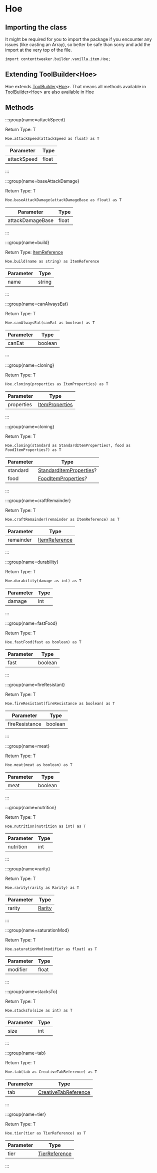 # Hoe

## Importing the class

It might be required for you to import the package if you encounter any issues (like casting an Array), so better be safe than sorry and add the import at the very top of the file.
```zenscript
import contenttweaker.builder.vanilla.item.Hoe;
```


## Extending ToolBuilder&lt;Hoe&gt;

Hoe extends [ToolBuilder](/mods/contenttweaker/builder/vanilla/item/ToolBuilder)&lt;[Hoe](/mods/contenttweaker/builder/vanilla/item/Hoe)&gt;. That means all methods available in [ToolBuilder](/mods/contenttweaker/builder/vanilla/item/ToolBuilder)&lt;[Hoe](/mods/contenttweaker/builder/vanilla/item/Hoe)&gt; are also available in Hoe

## Methods

:::group{name=attackSpeed}

Return Type: T

```zenscript
Hoe.attackSpeed(attackSpeed as float) as T
```

|  Parameter  | Type  |
|-------------|-------|
| attackSpeed | float |


:::

:::group{name=baseAttackDamage}

Return Type: T

```zenscript
Hoe.baseAttackDamage(attackDamageBase as float) as T
```

|    Parameter     | Type  |
|------------------|-------|
| attackDamageBase | float |


:::

:::group{name=build}

Return Type: [ItemReference](/mods/contenttweaker/object/vanilla/ItemReference)

```zenscript
Hoe.build(name as string) as ItemReference
```

| Parameter |  Type  |
|-----------|--------|
| name      | string |


:::

:::group{name=canAlwaysEat}

Return Type: T

```zenscript
Hoe.canAlwaysEat(canEat as boolean) as T
```

| Parameter |  Type   |
|-----------|---------|
| canEat    | boolean |


:::

:::group{name=cloning}

Return Type: T

```zenscript
Hoe.cloning(properties as ItemProperties) as T
```

| Parameter  |                                     Type                                      |
|------------|-------------------------------------------------------------------------------|
| properties | [ItemProperties](/mods/contenttweaker/object/vanilla/property/ItemProperties) |


:::

:::group{name=cloning}

Return Type: T

```zenscript
Hoe.cloning(standard as StandardItemProperties?, food as FoodItemProperties?) as T
```

| Parameter |                                              Type                                              |
|-----------|------------------------------------------------------------------------------------------------|
| standard  | [StandardItemProperties](/mods/contenttweaker/object/vanilla/property/StandardItemProperties)? |
| food      | [FoodItemProperties](/mods/contenttweaker/object/vanilla/property/FoodItemProperties)?         |


:::

:::group{name=craftRemainder}

Return Type: T

```zenscript
Hoe.craftRemainder(remainder as ItemReference) as T
```

| Parameter |                                Type                                |
|-----------|--------------------------------------------------------------------|
| remainder | [ItemReference](/mods/contenttweaker/object/vanilla/ItemReference) |


:::

:::group{name=durability}

Return Type: T

```zenscript
Hoe.durability(damage as int) as T
```

| Parameter | Type |
|-----------|------|
| damage    | int  |


:::

:::group{name=fastFood}

Return Type: T

```zenscript
Hoe.fastFood(fast as boolean) as T
```

| Parameter |  Type   |
|-----------|---------|
| fast      | boolean |


:::

:::group{name=fireResistant}

Return Type: T

```zenscript
Hoe.fireResistant(fireResistance as boolean) as T
```

|   Parameter    |  Type   |
|----------------|---------|
| fireResistance | boolean |


:::

:::group{name=meat}

Return Type: T

```zenscript
Hoe.meat(meat as boolean) as T
```

| Parameter |  Type   |
|-----------|---------|
| meat      | boolean |


:::

:::group{name=nutrition}

Return Type: T

```zenscript
Hoe.nutrition(nutrition as int) as T
```

| Parameter | Type |
|-----------|------|
| nutrition | int  |


:::

:::group{name=rarity}

Return Type: T

```zenscript
Hoe.rarity(rarity as Rarity) as T
```

| Parameter |                    Type                     |
|-----------|---------------------------------------------|
| rarity    | [Rarity](/vanilla/api/item/property/Rarity) |


:::

:::group{name=saturationMod}

Return Type: T

```zenscript
Hoe.saturationMod(modifier as float) as T
```

| Parameter | Type  |
|-----------|-------|
| modifier  | float |


:::

:::group{name=stacksTo}

Return Type: T

```zenscript
Hoe.stacksTo(size as int) as T
```

| Parameter | Type |
|-----------|------|
| size      | int  |


:::

:::group{name=tab}

Return Type: T

```zenscript
Hoe.tab(tab as CreativeTabReference) as T
```

| Parameter |                                       Type                                       |
|-----------|----------------------------------------------------------------------------------|
| tab       | [CreativeTabReference](/mods/contenttweaker/object/vanilla/CreativeTabReference) |


:::

:::group{name=tier}

Return Type: T

```zenscript
Hoe.tier(tier as TierReference) as T
```

| Parameter |                                Type                                |
|-----------|--------------------------------------------------------------------|
| tier      | [TierReference](/mods/contenttweaker/object/vanilla/TierReference) |


:::



